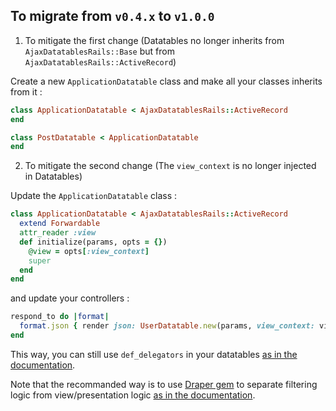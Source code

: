 ## To migrate from `v0.4.x` to `v1.0.0`

1) To mitigate the first change (Datatables no longer inherits from `AjaxDatatablesRails::Base` but from `AjaxDatatablesRails::ActiveRecord`)

Create a new `ApplicationDatatable` class and make all your classes inherits from it :

```ruby
class ApplicationDatatable < AjaxDatatablesRails::ActiveRecord
end

class PostDatatable < ApplicationDatatable
end
```

2) To mitigate the second change (The `view_context` is no longer injected in Datatables)

Update the `ApplicationDatatable` class :

```ruby
class ApplicationDatatable < AjaxDatatablesRails::ActiveRecord
  extend Forwardable
  attr_reader :view
  def initialize(params, opts = {})
    @view = opts[:view_context]
    super
  end
end
```

and update your controllers :

```ruby
respond_to do |format|
  format.json { render json: UserDatatable.new(params, view_context: view_context) }
end
```

This way, you can still use `def_delegators` in your datatables [as in the documentation](https://github.com/jbox-web/ajax-datatables-rails#using-view-helpers).

Note that the recommanded way is to use [Draper gem](https://github.com/drapergem/draper) to separate filtering logic from view/presentation logic [as in the documentation](https://github.com/jbox-web/ajax-datatables-rails#using-view-decorators).
